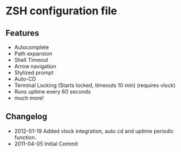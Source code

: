 # ZSH configuration file

## Features
* Autocomplete
* Path expansion
* Shell Timeout
* Arrow navigation
* Stylized prompt
* Auto-CD
* Terminal Locking (Starts locked, timeouts 10 min) (requires vlock)
* Runs uptime every 60 seconds
* much more!

## Changelog
* 2012-01-19 Added vlock integration, auto cd and uptime periodic function.
* 2011-04-05 Initial Commit
